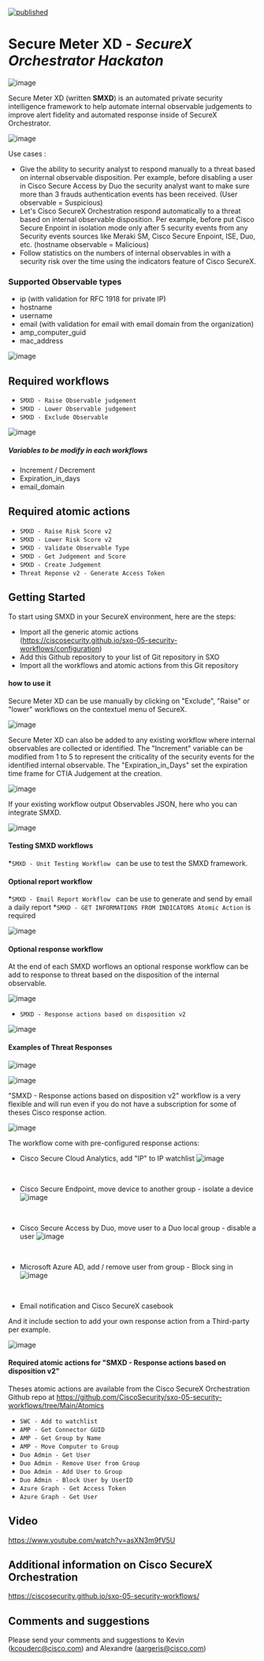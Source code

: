 [![published](https://static.production.devnetcloud.com/codeexchange/assets/images/devnet-published.svg)](https://developer.cisco.com/codeexchange/github/repo/kcdubois/sxo-secure-meter-xd)

# Secure Meter XD - _SecureX Orchestrator Hackaton_ 

![image](./docs/img/logoSMXD_low_res.png)
<br/> 

Secure Meter XD (written **SMXD**) is an automated private security intelligence framework to help automate internal observable judgements to improve alert fidelity and automated response inside of SecureX Orchestrator.

![image](./docs/img/smxd18.png)
<br/> 

Use cases :
- Give the ability to security analyst to respond manually to a threat based on internal observable disposition. Per example, before disabling a user in Cisco Secure Access by Duo the security analyst want to make sure more than 3 frauds authentication events has been received. (User observable = Suspicious)
- Let's Cisco SecureX Orchestration respond automatically to a threat based on internal observable disposition. Per example, before put Cisco Secure Enpoint in isolation mode only after 5 security events from any Security events sources like Meraki SM, Cisco Secure Enpoint, ISE, Duo, etc. (hostname observable = Malicious)
- Follow statistics on the numbers of internal observables in with a security risk over the time using the indicators feature of Cisco SecureX.

### Supported Observable types
- ip (with validation for RFC 1918 for private IP)
- hostname
- username
- email (with validation for email with email domain from the organization)
- amp_computer_guid
- mac_address

![image](./docs/img/smxd1.png)
<br/> 


## Required workflows

* ```SMXD - Raise Observable judgement ```
* ```SMXD - Lower Observable judgement ```
* ```SMXD - Exclude Observable```


![image](./docs/img/smxd2.png)
<br/> 

##### Variables to be modify in each workflows
- Increment / Decrement
- Expiration_in_days
- email_domain

## Required atomic actions
* ```SMXD - Raise Risk Score v2 ```
* ```SMXD - Lower Risk Score v2 ```
* ```SMXD - Validate Observable Type ```
* ```SMXD - Get Judgement and Score ```
* ```SMXD - Create Judgement ```
* ```Threat Reponse v2 - Generate Access Token ```

## Getting Started
To start using SMXD in your SecureX environment, here are the steps:
* Import all the generic atomic actions (https://ciscosecurity.github.io/sxo-05-security-workflows/configuration)
* Add this Github repository to your list of Git repository in SXO
* Import all the workflows and atomic actions from this Git repository

#### how to use it
Secure Meter XD can be use manually by clicking on "Exclude", "Raise" or "lower" workflows on the contextuel menu of SecureX.

![image](./docs/img/smxd8.png)
<br/>

Secure Meter XD can also be added to any existing workflow where internal observables are collected or identified. The "Increment" variable can be modified from 1 to 5 to represent the criticality of the security events for the identified internal observable. The "Expiration_in_Days" set the expiration time frame for CTIA Judgement at the creation.

![image](./docs/img/smxd9.png)
<br/>

If your existing workflow output Observables JSON, here who you can integrate SMXD.

![image](./docs/img/smxd10.png)
<br/>

#### Testing SMXD workflows
*```SMXD - Unit Testing Workflow ``` can be use to test the SMXD framework.

#### Optional report workflow 
*```SMXD - Email Report Workflow ``` can be use to generate and send by email a daily report 
*```SMXD - GET INFORMATIONS FROM INDICATORS Atomic Action``` is required

![image](./docs/img/smxd19.png)
<br/>



#### Optional response workflow 

At the end of each SMXD worflows an optional response workflow can be add to response to threat based on the disposition of the internal observable.

![image](./docs/img/smxd11.png)
<br/> 

* ```SMXD - Response actions based on disposition v2 ```

![image](./docs/img/smxd3.png)
<br/> 

#### Examples of Threat Responses

![image](./docs/img/smxd4.png)
<br/> 

![image](./docs/img/smxd5.png)
<br/> 

"SMXD - Response actions based on disposition v2" workflow is a very flexible and will run even if you do not have a subscription for some of theses Cisco response action.

![image](./docs/img/smxd12.png)
<br/>

The workflow come with pre-configured response actions:
- Cisco Secure Cloud Analytics, add "IP" to IP watchlist
![image](./docs/img/smxd13.png)
<br/>

- Cisco Secure Endpoint, move device to another group - isolate a device
![image](./docs/img/smxd14.png)
<br/>

- Cisco Secure Access by Duo, move user to a Duo local group - disable a user
![image](./docs/img/smxd15.png)
<br/>

- Microsoft Azure AD, add / remove user from group - Block sing in
![image](./docs/img/smxd16.png)
<br/>

- Email notification and Cisco SecureX casebook

And it include section to add your own response action from a Third-party per example.

![image](./docs/img/smxd17.png)
<br/>

#### Required atomic actions for "SMXD - Response actions based on disposition v2"

Theses atomic actions are available from the Cisco SecureX Orchestration Github repo at https://github.com/CiscoSecurity/sxo-05-security-workflows/tree/Main/Atomics

* ```SWC - Add to watchlist  ```
* ```AMP - Get Connector GUID ```
* ```AMP - Get Group by Name ```
* ```AMP - Move Computer to Group ```
* ```Duo Admin - Get User ```
* ```Duo Admin - Remove User from Group ```
* ```Duo Admin - Add User to Group ```
* ```Duo Admin - Block User by UserID ```
* ```Azure Graph - Get Access Token ```
* ```Azure Graph - Get User ```

## Video
https://www.youtube.com/watch?v=asXN3m9fV5U

## Additional information on Cisco SecureX Orchestration
https://ciscosecurity.github.io/sxo-05-security-workflows/

## Comments and suggestions
Please send your comments and suggestions to Kevin (kcouderc@cisco.com) and Alexandre (aargeris@cisco.com)
